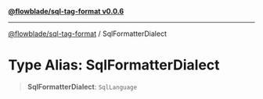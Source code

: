 [**@flowblade/sql-tag-format v0.0.6**](../README.md)

***

[@flowblade/sql-tag-format](../README.md) / SqlFormatterDialect

# Type Alias: SqlFormatterDialect

> **SqlFormatterDialect**: `SqlLanguage`
